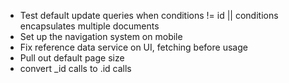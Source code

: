 * Test default update queries when conditions != id || conditions encapsulates multiple documents
* Set up the navigation system on mobile
* Fix reference data service on UI, fetching before usage
* Pull out default page size
* convert _id calls to .id calls